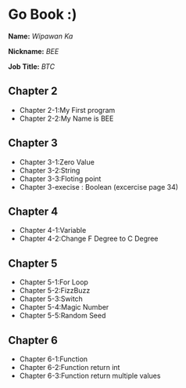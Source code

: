 # Go Book :)

**Name:** *Wipawan Ka*

**Nickname:** *BEE*

**Job Title:** *BTC*

## Chapter 2
* Chapter 2-1:My First program
* Chapter 2-2:My Name is BEE

## Chapter 3
* Chapter 3-1:Zero Value
* Chapter 3-2:String
* Chapter 3-3:Floting point
* Chapter 3-execise : Boolean (excercise page 34)

## Chapter 4
* Chapter 4-1:Variable
* Chapter 4-2:Change F Degree to C Degree  

## Chapter 5
* Chapter 5-1:For Loop
* Chapter 5-2:FizzBuzz
* Chapter 5-3:Switch
* Chapter 5-4:Magic Number
* Chapter 5-5:Random Seed

## Chapter 6
* Chapter 6-1:Function
* Chapter 6-2:Function return int
* Chapter 6-3:Function return multiple values